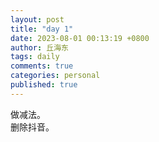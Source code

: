 ```yaml
---
layout: post
title: "day 1"
date: 2023-08-01 00:13:19 +0800
author: 丘海东 
tags: daily
comments: true
categories: personal
published: true
---
```

做减法。  
删除抖音。
